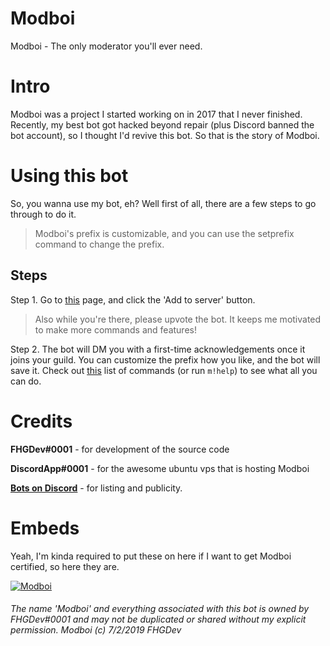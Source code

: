 # Modboi
  Modboi - The only moderator you'll ever need.

# Intro

Modboi was a project I started working on in 2017 that I never finished.
Recently, my best bot got hacked beyond repair (plus Discord banned the bot account), so I thought I'd revive this bot.
So that is the story of Modboi.

# Using this bot
So, you wanna use my bot, eh? Well first of all, there are a few steps to go through to do it.
> Modboi's prefix is customizable, and you can use the setprefix command to change the prefix.

## Steps

Step 1.
Go to [this](https://bots.ondiscord.xyz/bots/572092327460601859 "Modboi") page, and click the 'Add to server' button.
> Also while you're there, please upvote the bot. It keeps me motivated to make more commands and features!

Step 2.
The bot will DM you with a first-time acknowledgements once it joins your guild.
You can customize the prefix how you like, and the bot will save it.
Check out [this](https://modboi.js.org/docs/command_list) list of commands (or run `m!help`) to see what all you can do.

# Credits
**FHGDev#0001** - for development of the source code  

**DiscordApp#0001** - for the awesome ubuntu vps that is hosting Modboi  

[**Bots on Discord**](https://bots.ondiscord.xyz) - for listing and publicity.  



# Embeds
Yeah, I'm kinda required to put these on here if I want to get Modboi certified, so here they are.  

[![Modboi](https://bots.ondiscord.xyz/bots/572092327460601859/embed?showGuilds=true)](https://bots.ondiscord.xyz/bots/572092327460601859)

###### The name 'Modboi' and everything associated with this bot is owned by FHGDev#0001 and may not be duplicated or shared without my explicit permission. Modboi (c) 7/2/2019 FHGDev
